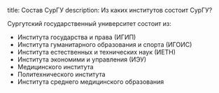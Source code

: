 title: Состав СурГУ
description: Из каких институтов состоит СурГУ?

Сургутский государственный университет состоит из:
* Института государства и права (ИГИП)
* Института гуманитарного образования и спорта (ИГОИС)
* Института естественных и технических наук (ИЕТН)
* Института экономими и управления (ИЭУ)
* Медицинского института
* Политехнического института
* Института среднего медицинского образования